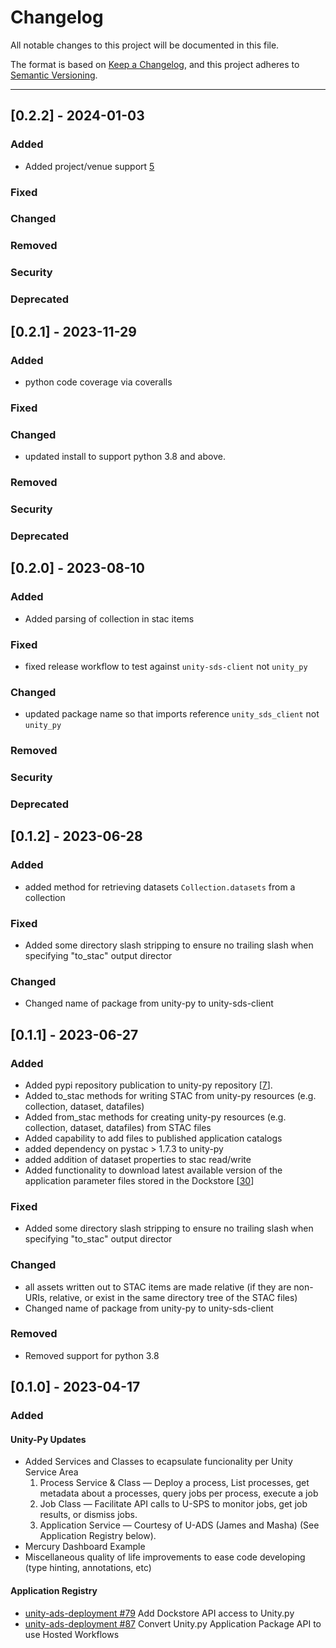 # Changelog

All notable changes to this project will be documented in this file.

The format is based on [Keep a Changelog](https://keepachangelog.com/en/1.0.0/),
and this project adheres to [Semantic Versioning](https://semver.org/spec/v2.0.0.html).

--------
## [0.2.2] - 2024-01-03 
### Added
* Added project/venue support [5](https://github.com/unity-sds/unity-py/issues/58)
### Fixed 
### Changed
### Removed
### Security
### Deprecated


## [0.2.1] - 2023-11-29
### Added
* python code coverage via coveralls
### Fixed 
### Changed
* updated install to support python 3.8 and above.
### Removed
### Security
### Deprecated


## [0.2.0] - 2023-08-10
### Added
* Added parsing of collection in stac items 
### Fixed
* fixed release workflow to test against `unity-sds-client` not `unity_py` 
### Changed
* updated package name so that imports reference `unity_sds_client` not `unity_py`
### Removed
### Security
### Deprecated

## [0.1.2] - 2023-06-28

### Added
* added method for retrieving datasets `Collection.datasets` from a collection
### Fixed
* Added some directory slash stripping to ensure no trailing slash when specifying "to_stac" output director
### Changed
* Changed name of package from unity-py to unity-sds-client

## [0.1.1] - 2023-06-27

### Added
* Added pypi repository publication to unity-py repository [[7](https://github.com/unity-sds/unity-py/issues/7)].
* Added to_stac methods for writing STAC from unity-py resources (e.g. collection, dataset, datafiles)
* Added from_stac methods for creating unity-py resources (e.g. collection, dataset, datafiles) from STAC files
* Added capability to add files to published application catalogs
* added dependency on pystac > 1.7.3 to unity-py
* added addition of dataset properties to stac read/write
* Added functionality to download latest available version of the application parameter files stored in the Dockstore [[30](https://github.com/unity-sds/unity-py/issues/30)]
### Fixed
* Added some directory slash stripping to ensure no trailing slash when specifying "to_stac" output director
### Changed
* all assets written out to STAC items are made relative (if they are non-URIs, relative, or exist in the same directory tree of the STAC files)
* Changed name of package from unity-py to unity-sds-client
### Removed
* Removed support for python 3.8

## [0.1.0] - 2023-04-17

### Added

#### Unity-Py Updates

* Added Services and Classes to ecapsulate funcionality per Unity Service Area
    1. Process Service & Class — Deploy a process, List processes, get metadata about a processes, query jobs per process, execute a job
    2. Job Class — Facilitate API calls to U-SPS to monitor jobs, get job results, or dismiss jobs.
    3. Application Service — Courtesy of U-ADS (James and Masha) (See Application Registry below).
* Mercury Dashboard Example
* Miscellaneous quality of life improvements to ease code developing (type hinting, annotations, etc)

#### Application Registry
* [unity-ads-deployment #79](https://github.com/unity-sds/unity-ads-deployment/issues/79) Add Dockstore API access to Unity.py
* [unity-ads-deployment #87](https://github.com/unity-sds/unity-ads-deployment/issues/87) Convert Unity.py Application Package API to use Hosted Workflows
